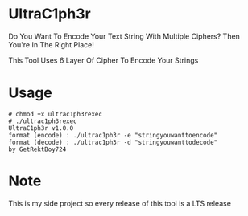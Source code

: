# UltraC1ph3r
Do You Want To Encode Your Text String With Multiple Ciphers? Then You're In The Right Place!

This Tool Uses 6 Layer Of Cipher To Encode Your Strings
# Usage 
```
# chmod +x ultrac1ph3rexec
# ./ultrac1ph3rexec 
UltraC1ph3r v1.0.0
format (encode) : ./ultrac1ph3r -e "stringyouwanttoencode"
format (decode) : ./ultrac1ph3r -d "stringyouwanttodecode"
by GetRektBoy724
```
# Note
This is my side project so every release of this tool is a LTS release
